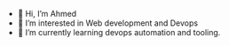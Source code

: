 - 👋 Hi, I’m Ahmed
- 👀 I’m interested in Web development and Devops
- 🌱 I’m currently learning devops automation and tooling.

<!---
AhmedSHelmi/AhmedSHelmi is a ✨ special ✨ repository because its `README.md` (this file) appears on your GitHub profile.
You can click the Preview link to take a look at your changes.
--->
